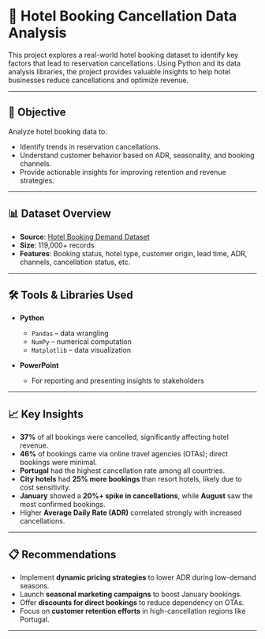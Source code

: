 # 🏨 Hotel Booking Cancellation Data Analysis

This project explores a real-world hotel booking dataset to identify key factors that lead to reservation cancellations. Using Python and its data analysis libraries, the project provides valuable insights to help hotel businesses reduce cancellations and optimize revenue.

---

## 📌 Objective

Analyze hotel booking data to:

- Identify trends in reservation cancellations.
- Understand customer behavior based on ADR, seasonality, and booking channels.
- Provide actionable insights for improving retention and revenue strategies.

---

## 📊 Dataset Overview

- **Source**: [Hotel Booking Demand Dataset](https://www.kaggle.com/datasets/jessemostipak/hotel-booking-demand)
- **Size**: 119,000+ records
- **Features**: Booking status, hotel type, customer origin, lead time, ADR, channels, cancellation status, etc.

---

## 🛠️ Tools & Libraries Used

- **Python**
  - `Pandas` – data wrangling
  - `NumPy` – numerical computation
  - `Matplotlib` – data visualization

- **PowerPoint**
  - For reporting and presenting insights to stakeholders

---

## 📈 Key Insights

- **37%** of all bookings were cancelled, significantly affecting hotel revenue.
- **46%** of bookings came via online travel agencies (OTAs); direct bookings were minimal.
- **Portugal** had the highest cancellation rate among all countries.
- **City hotels** had **25% more bookings** than resort hotels, likely due to cost sensitivity.
- **January** showed a **20%+ spike in cancellations**, while **August** saw the most confirmed bookings.
- Higher **Average Daily Rate (ADR)** correlated strongly with increased cancellations.

---

## 📋 Recommendations

- Implement **dynamic pricing strategies** to lower ADR during low-demand seasons.
- Launch **seasonal marketing campaigns** to boost January bookings.
- Offer **discounts for direct bookings** to reduce dependency on OTAs.
- Focus on **customer retention efforts** in high-cancellation regions like Portugal.

---
